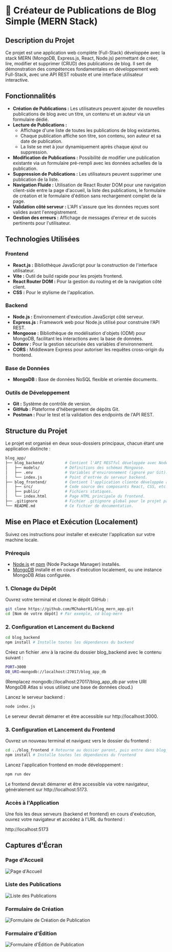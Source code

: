 # 📝 Créateur de Publications de Blog Simple (MERN Stack)

## Description du Projet

Ce projet est une application web complète (Full-Stack) développée avec la stack MERN (MongoDB, Express.js, React, Node.js) permettant de créer, lire, modifier et supprimer (CRUD) des publications de blog. Il sert de démonstration des compétences fondamentales en développement web Full-Stack, avec une API REST robuste et une interface utilisateur interactive.

## Fonctionnalités

*   **Création de Publications :** Les utilisateurs peuvent ajouter de nouvelles publications de blog avec un titre, un contenu et un auteur via un formulaire dédié.
*   **Lecture de Publications :**
    *   Affichage d'une liste de toutes les publications de blog existantes.
    *   Chaque publication affiche son titre, son contenu, son auteur et sa date de publication.
    *   La liste se met à jour dynamiquement après chaque ajout ou suppression.
*   **Modification de Publications :** Possibilité de modifier une publication existante via un formulaire pré-rempli avec les données actuelles de la publication.
*   **Suppression de Publications :** Les utilisateurs peuvent supprimer une publication de la liste.
*   **Navigation Fluide :** Utilisation de React Router DOM pour une navigation client-side entre la page d'accueil, la liste des publications, le formulaire de création et le formulaire d'édition sans rechargement complet de la page.
*   **Validation côté serveur :** L'API s'assure que les données reçues sont valides avant l'enregistrement.
*   **Gestion des erreurs :** Affichage de messages d'erreur et de succès pertinents pour l'utilisateur.

## Technologies Utilisées

### Frontend
*   **React.js :** Bibliothèque JavaScript pour la construction de l'interface utilisateur.
*   **Vite :** Outil de build rapide pour les projets frontend.
*   **React Router DOM :** Pour la gestion du routing et de la navigation côté client.
*   **CSS :** Pour le stylisme de l'application.

### Backend
*   **Node.js :** Environnement d'exécution JavaScript côté serveur.
*   **Express.js :** Framework web pour Node.js utilisé pour construire l'API REST.
*   **Mongoose :** Bibliothèque de modélisation d'objets (ODM) pour MongoDB, facilitant les interactions avec la base de données.
*   **Dotenv :** Pour la gestion sécurisée des variables d'environnement.
*   **CORS :** Middleware Express pour autoriser les requêtes cross-origin du frontend.

### Base de Données
*   **MongoDB :** Base de données NoSQL flexible et orientée documents.

### Outils de Développement
*   **Git :** Système de contrôle de version.
*   **GitHub :** Plateforme d'hébergement de dépôts Git.
*   **Postman :** Pour le test et la validation des endpoints de l'API REST.

## Structure du Projet

Le projet est organisé en deux sous-dossiers principaux, chacun étant une application distincte :

```bash
blog_app/
├── blog_backend/         # Contient l'API RESTful développée avec Node.js, Express et Mongoose.
│   ├── models/           # Définitions des schémas Mongoose.
│   ├── .env              # Variables d'environnement (ignoré par Git).
│   └── index.js          # Point d'entrée du serveur backend.
├── blog_frontend/        # Contient l'application cliente développée avec React et Vite.
│   ├── src/              # Code source des composants React, CSS, etc.
│   ├── public/           # Fichiers statiques.
│   └── index.html        # Page HTML principale du frontend.
├── .gitignore            # Fichier .gitignore global pour le projet parent.
└── README.md             # Ce fichier de documentation.
```


## Mise en Place et Exécution (Localement)

Suivez ces instructions pour installer et exécuter l'application sur votre machine locale.

### Prérequis

*   [Node.js](https://nodejs.org/) et [npm](https://www.npmjs.com/) (Node Package Manager) installés.
*   [MongoDB](https://www.mongodb.com/try/download/community) installé et en cours d'exécution localement, ou une instance MongoDB Atlas configurée.

### 1. Clonage du Dépôt

Ouvrez votre terminal et clonez le dépôt GitHub :

```bash
git clone https://github.com/MChaker01/blog_mern_app.git
cd [Nom de votre dépôt] # Par exemple, cd blog-mern
```

### 2. Configuration et Lancement du Backend

```bash 
cd blog_backend
npm install # Installe toutes les dépendances du backend
```

Créez un fichier .env à la racine du dossier blog_backend avec le contenu suivant :

```bash 
PORT=3000
DB_URI=mongodb://localhost:27017/blog_app_db
```
(Remplacez mongodb://localhost:27017/blog_app_db par votre URI MongoDB Atlas si vous utilisez une base de données cloud.)

Lancez le serveur backend :

```bash
node index.js
```

Le serveur devrait démarrer et être accessible sur http://localhost:3000.

### 3. Configuration et Lancement du Frontend

Ouvrez un nouveau terminal et naviguez vers le dossier du frontend :

```bash
cd ../blog_frontend # Retourne au dossier parent, puis entre dans blog_frontend
npm install # Installe toutes les dépendances du frontend
```

Lancez l'application frontend en mode développement :

```bash
npm run dev
```

Le frontend devrait démarrer et être accessible via votre navigateur, généralement sur http://localhost:5173.

### Accès à l'Application

Une fois les deux serveurs (backend et frontend) en cours d'exécution, ouvrez votre navigateur et accédez à l'URL du frontend :

http://localhost:5173

## Captures d'Écran

### Page d'Accueil
![Page d'Accueil](screenshots/home-page.png)

### Liste des Publications
![Liste des Publications](screenshots/posts-list.png)

### Formulaire de Création
![Formulaire de Création de Publication](screenshots/create-post-form.png)

### Formulaire d'Édition
![Formulaire d'Édition de Publication](screenshots/edit-post-form.png)
